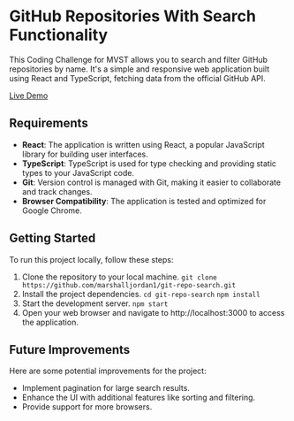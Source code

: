 # GitHub Repositories With Search Functionality

This Coding Challenge for MVST allows you to search and filter GitHub repositories by name. It's a simple and responsive web application built using React and TypeScript, fetching data from the official GitHub API.

[Live Demo](git-repo-search-kohl.vercel.app)

## Requirements

- **React**: The application is written using React, a popular JavaScript library for building user interfaces.
- **TypeScript**: TypeScript is used for type checking and providing static types to your JavaScript code.
- **Git**: Version control is managed with Git, making it easier to collaborate and track changes.
- **Browser Compatibility**: The application is tested and optimized for Google Chrome.

## Getting Started

To run this project locally, follow these steps:

1. Clone the repository to your local machine.
   ```git clone https://github.com/marshalljordan1/git-repo-search.git```
2. Install the project dependencies.
```cd git-repo-search``` ```npm install```
3. Start the development server.
```npm start```
4. Open your web browser and navigate to http://localhost:3000 to access the application.


## Future Improvements
Here are some potential improvements for the project:

- Implement pagination for large search results.
- Enhance the UI with additional features like sorting and filtering.
- Provide support for more browsers.
